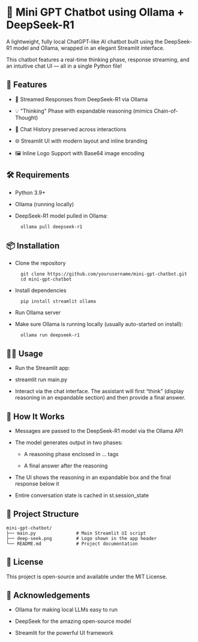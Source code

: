 # 🧠 Mini GPT Chatbot using Ollama + DeepSeek-R1

A lightweight, fully local ChatGPT-like AI chatbot built using the DeepSeek-R1 model and Ollama, wrapped in an elegant Streamlit interface.

This chatbot features a real-time thinking phase, response streaming, and an intuitive chat UI — all in a single Python file!
## 🚀 Features

- 🔮 Streamed Responses from DeepSeek-R1 via Ollama

- 💡 "Thinking" Phase with expandable reasoning (mimics Chain-of-Thought)

- 🧵 Chat History preserved across interactions

- 🌐 Streamlit UI with modern layout and inline branding

- 🖼️ Inline Logo Support with Base64 image encoding

## 🛠️ Requirements

- Python 3.9+

- Ollama (running locally)

- DeepSeek-R1 model pulled in Ollama:

        ollama pull deepseek-r1

## 📦 Installation

- Clone the repository

        git clone https://github.com/yourusername/mini-gpt-chatbot.git
        cd mini-gpt-chatbot

- Install dependencies

        pip install streamlit ollama

- Run Ollama server

- Make sure Ollama is running locally (usually auto-started on install):

        ollama run deepseek-r1


## 🧑‍💻 Usage

- Run the Streamlit app:

- streamlit run main.py

- Interact via the chat interface. The assistant will first “think” (display reasoning in an expandable section) and then provide a final answer.

## 🧠 How It Works

- Messages are passed to the DeepSeek-R1 model via the Ollama API

- The model generates output in two phases:

  - A reasoning phase enclosed in <think>...</think> tags

  - A final answer after the reasoning

- The UI shows the reasoning in an expandable box and the final response below it

- Entire conversation state is cached in st.session_state

## 📁 Project Structure

    mini-gpt-chatbot/
    ├── main.py               # Main Streamlit UI script
    ├── deep-seek.png         # Logo shown in the app header
    └── README.md             # Project documentation

## 📃 License

This project is open-source and available under the MIT License.
## 🙌 Acknowledgements

- Ollama for making local LLMs easy to run

- DeepSeek for the amazing open-source model

- Streamlit for the powerful UI framework
